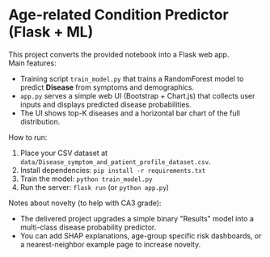 # Age-related Condition Predictor (Flask + ML)

This project converts the provided notebook into a Flask web app.  
Main features:
- Training script `train_model.py` that trains a RandomForest model to predict **Disease** from symptoms and demographics.
- `app.py` serves a simple web UI (Bootstrap + Chart.js) that collects user inputs and displays predicted disease probabilities.
- The UI shows top-K diseases and a horizontal bar chart of the full distribution.

How to run:
1. Place your CSV dataset at `data/Disease_symptom_and_patient_profile_dataset.csv`.
2. Install dependencies: `pip install -r requirements.txt`
3. Train the model: `python train_model.py`
4. Run the server: `flask run` (or `python app.py`)

Notes about novelty (to help with CA3 grade):
- The delivered project upgrades a simple binary "Results" model into a multi-class disease probability predictor.
- You can add SHAP explanations, age-group specific risk dashboards, or a nearest-neighbor example page to increase novelty.
